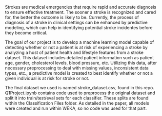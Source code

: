 Strokes are medical emergencies that require rapid and accurate diagnosis to ensure effective treatment. The sooner a stroke is recognized and cared for, the better the outcome is likely to be. Currently, the process of diagnosis of a stroke in clinical settings can be enhanced by predictive modeling, which can help in identifying potential stroke incidentes before they become critical.

The goal of our project is to develop a machine learning model capable of detecting whether or not a patient is at risk of experiencing a stroke by analyzing a host of patient health and lifestyle features from a stroke dataset. This dataset includes detailed patient information such as patient age, gender, cholesterol levels, blood pressure, etc.  Utilizing this data, after necessary preprocessing to deal with missing values, inconsistent data types, etc., a predictive model is created to best identify whether or not a given individual is at risk for stroke or not.

The final dataset we used is named stroke_dataset.csv, found in this repo. Q1Project.ipynb contains code used to preprocess the original dataset and split it into train/test/eval sets for each classifier. These splits are found within the Classification Files folder. As detailed in the paper, all models were created and run within WEKA, so no code was used for that part.
